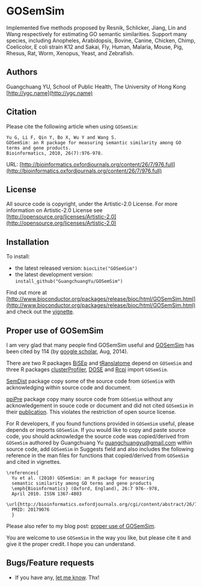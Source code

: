 #  GOSemSim

Implemented five methods proposed by Resnik, Schlicker, Jiang, Lin and Wang respectively for estimating GO semantic similarities. Support many species, including Anopheles, Arabidopsis, Bovine, Canine, Chicken, Chimp, Coelicolor, E coli strain K12 and Sakai, Fly, Human, Malaria, Mouse, Pig, Rhesus, Rat, Worm, Xenopus, Yeast, and Zebrafish.

## Authors ##

Guangchuang YU, School of Public Health, The University of Hong Kong [http://ygc.name](http://ygc.name)

## Citation ##

Please cite the following article when using `GOSemSim`:

```
Yu G, Li F, Qin Y, Bo X, Wu Y and Wang S. 
GOSemSim: an R package for measuring semantic similarity among GO terms and gene products.
Bioinformatics, 2010, 26(7):976-978. 
```

URL: [http://bioinformatics.oxfordjournals.org/content/26/7/976.full](http://bioinformatics.oxfordjournals.org/content/26/7/976.full)

## License ##

All source code is copyright, under the Artistic-2.0 License.
For more information on Artistic-2.0 License see [http://opensource.org/licenses/Artistic-2.0](http://opensource.org/licenses/Artistic-2.0)

## Installation ##

To install:
 * the latest released version:
   `biocLite("GOSemSim")`
 * the latest development version:
   `install_github("GuangchuangYu/GOSemSim")`

Find out more at [http://www.bioconductor.org/packages/release/bioc/html/GOSemSim.html](http://www.bioconductor.org/packages/release/bioc/html/GOSemSim.html) and check out the [vignette](http://www.bioconductor.org/packages/release/bioc/vignettes/clusterProfiler/inst/doc/GOSemSim.pdf).

## Proper use of GOSemSim ##

I am very glad that many people find GOSemSim useful and [GOSemSim](http://bioinformatics.oxfordjournals.org/content/26/7/976.full) has been cited by 114 (by [google scholar](http://scholar.google.com/citations?view_op=view_citation&hl=en&user=DO5oG40AAAAJ&citation_for_view=DO5oG40AAAAJ:tuHXwOkdijsC), Aug, 2014). 

There are two R packages [BiSEp](http://cran.r-project.org/web/packages/BiSEp/index.html) and [tRanslatome](http://www.bioconductor.org/packages/release/bioc/html/tRanslatome.html) depend on `GOSemSim` and three R packages [clusterProfiler](http://www.bioconductor.org/packages/release/bioc/html/clusterProfiler.html), [DOSE](http://www.bioconductor.org/packages/release/bioc/html/DOSE.html) and [Rcpi](http://www.bioconductor.org/packages/release/bioc/html/Rcpi.html) import `GOSemSim`.

[SemDist](http://www.bioconductor.org/packages/devel/bioc/html/SemDist.html) package copy some of the source code from `GOSemSim` with acknowledging within source code and document.

[ppiPre](http://cran.r-project.org/web/packages/ppiPre/index.html) package copy many source code from `GOSemSim` without any acknowledgement in souce code or document and did not cited `GOSemSim` in their [publication](http://www.biomedcentral.com/1752-0509/7/S2/S8). This violates the restriction of open source license.

For R developers, if you found functions provided in `GOSemSim` useful, please depends or imports `GOSemSim`.
If you would like to copy and paste source code, you should acknowledge the source code was copied/derived from `GOSemSim` authored by Guangchuang Yu <guangchuangyu@gmail.com> within source code, add `GOSemSim` in Suggests field and also includes the following reference in the man files for functions that copied/derived from `GOSemSim` and cited in vignettes.

```
\references{
  Yu et al. (2010) GOSemSim: an R package for measuring
  semantic similarity among GO terms and gene products
  \emph{Bioinformatics} (Oxford, England), 26:7 976--978,
  April 2010. ISSN 1367-4803
  \url{http://bioinformatics.oxfordjournals.org/cgi/content/abstract/26/7/976}
  PMID: 20179076
  }
```

Please also refer to my blog post: [proper use of GOSemSim](http://ygc.name/2014/11/23/proper-use-of-gosemsim/).


You are welcome to use `GOSemSim` in the way you like, but please cite it and give it the proper credit. I hope you can understand.


## Bugs/Feature requests ##

 - If you have any, [let me know](https://github.com/GuangchuangYu/GOSemSim/issues). Thx!


